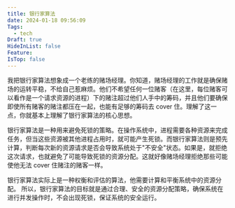 ```yaml
---
title: 银行家算法
date: 2024-01-18 09:56:09
Tags:
  - tech
Draft: true
HideInList: false
Feature: 
IsTop: false
---
```


我把银行家算法想象成一个老练的赌场经理。你知道，赌场经理的工作就是确保赌场的运转平稳，不给自己惹麻烦。他们不希望任何一位赌客（在这里，每位赌客可以看作是一个请求资源的进程）下的赌注超过他们人手中的筹码，并且他们要确保即使所有赌客的赌注都压在一起，也能有足够的筹码去 cover 住。理解了这一点，你就基本上理解了银行家算法的核心思想。

银行家算法是一种用来避免死锁的策略。在操作系统中，进程需要各种资源来完成任务，但当这些资源被其他进程占用时，就可能产生死锁。而银行家算法则是预先计算，判断每次新的资源请求是否会导致系统处于"不安全"状态。如果是，就拒绝这次请求，也就避免了可能导致死锁的资源分配。这就好像赌场经理拒绝那些可能使他无法 cover 住赌注的赌客一样。

银行家算法实际上是一种权衡和评估的算法，他需要计算和平衡系统中的资源分配。
所以，银行家算法的目标就是通过合理、安全的资源分配策略，确保系统在进行并发操作时，不会出现死锁，保证系统的安全运行。

<!--more-->
